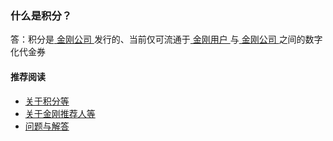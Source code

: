 ### 什么是积分？
答：积分是[ 金刚公司 ](https://a2zitpro.github.io/web/金刚公司)发行的、当前仅可流通于[ 金刚用户 ](https://a2zitpro.github.io/web/金刚用户)与[ 金刚公司 ](https://a2zitpro.github.io/web/金刚公司)之间的数字化代金券


#### 推荐阅读
- [关于积分等](https://a2zitpro.github.io/web/列表-积分及相关问题)
- [关于金刚推荐人等](https://a2zitpro.github.io/web/列表-金刚推荐人及相关问题)
- [问题与解答](https://a2zitpro.github.io/web/列表-问题与解答)

